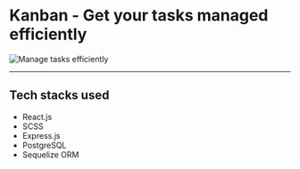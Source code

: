 # Kanban - Get your tasks managed efficiently

![Manage tasks efficiently](https://user-images.githubusercontent.com/64425886/209551448-b3fc036b-ed43-4fae-8753-7f301c21cbee.gif)

-------------
## Tech stacks used
- React.js
- SCSS
- Express.js
- PostgreSQL
- Sequelize ORM

